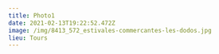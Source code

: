 ```yaml
---
title: Photo1
date: 2021-02-13T19:22:52.472Z
image: /img/8413_572_estivales-commercantes-les-dodos.jpg
lieu: Tours
---
```

